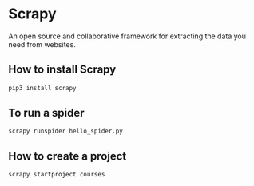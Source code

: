 # Scrapy

An open source and collaborative framework for extracting the data you need from websites.

## How to install Scrapy

```bash
pip3 install scrapy
```

## To run a spider
```bash
scrapy runspider hello_spider.py
```

## How to create a project
```bash
scrapy startproject courses
```

